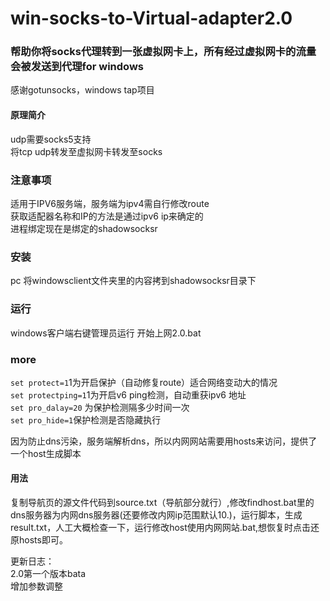 # win-socks-to-Virtual-adapter2.0
<h3>帮助你将socks代理转到一张虚拟网卡上，所有经过虚拟网卡的流量会被发送到代理for windows </h3>
<p>感谢gotunsocks，windows tap项目  <br>
<h4>原理简介</h4>
<p>udp需要socks5支持<br>
将tcp udp转发至虚拟网卡转发至socks</p>
<h3>注意事项</h3>
适用于IPV6服务端，服务端为ipv4需自行修改route<br>
获取适配器名称和IP的方法是通过ipv6 ip来确定的<br>
进程绑定现在是绑定的shadowsocksr<br></p>
<h3>安装</h3>
<p>pc 将windowsclient文件夹里的内容拷到shadowsocksr目录下</p>
<h3>运行</h3>
windows客户端右键管理员运行 开始上网2.0.bat</p>
<h3>more</h3>
<p><code>set protect=1</code>1为开启保护（自动修复route）适合网络变动大的情况<br>
<code>set protectping=1</code>1为开启v6 ping检测，自动重获ipv6 地址 <br>
<code>set pro_dalay=20</code> 为保护检测隔多少时间一次<br>
<code>set pro_hide=1</code>保护检测是否隐藏执行<br></p>
<p>因为防止dns污染，服务端解析dns，所以内网网站需要用hosts来访问，提供了一个host生成脚本</p>
<h4>用法</h4>
复制导航页的源文件代码到source.txt（导航部分就行）,修改findhost.bat里的dns服务器为内网dns服务器(还要修改内网ip范围默认10.)，运行脚本，生成result.txt，人工大概检查一下，运行修改host使用内网网站.bat,想恢复时点击还原hosts即可。
<p>更新日志：<br>
2.0第一个版本bata<br>
增加参数调整
</p>
